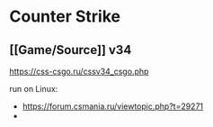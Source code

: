 # Counter Strike

## [[Game/Source]] v34

https://css-csgo.ru/cssv34_csgo.php

run on Linux:
- https://forum.csmania.ru/viewtopic.php?t=29271
- 
